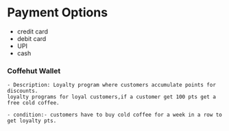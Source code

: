 # Payment Options
 * credit card
 * debit card
 * UPI
 * cash
### Coffehut Wallet 
    - Description: Loyalty program where customers accumulate points for discounts.
    loyalty programs for loyal customers,if a customer get 100 pts get a free cold coffee.

    - condition:- customers have to buy cold coffee for a week in a row to get loyalty pts.



